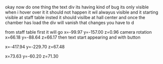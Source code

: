 okay now do one thing the text div its having kind of bug its only visible when i hover over it it should not happen it wil alwayus visible and it starting visible at staff table insted it should visilbe at hall center and once the chamber has load the div will vanish that changes you have to d


from staff table first it will go x=-99.97 y=-157.00 z=0.96 camera rotation x=66.18 y=-88.64 z=66.17 then text start appearing and with button



x=-417.94
y=-229.70
z=67.48

x=73.63
y=-60.20
z=71.30